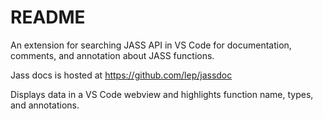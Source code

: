 # README

An extension for searching JASS API in VS Code for documentation, comments, and annotation about JASS functions.

Jass docs is hosted at https://github.com/lep/jassdoc

Displays data in a VS Code webview and highlights function name, types, and annotations.
